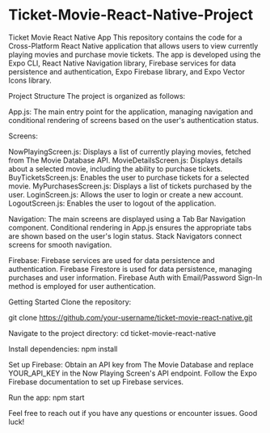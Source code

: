 # Ticket-Movie-React-Native-Project

Ticket Movie React Native App
This repository contains the code for a Cross-Platform React Native application that allows users to view currently playing movies and purchase movie tickets. The app is developed using the Expo CLI, React Native Navigation library, Firebase services for data persistence and authentication, Expo Firebase library, and Expo Vector Icons library.

Project Structure
The project is organized as follows:

App.js: The main entry point for the application, managing navigation and conditional rendering of screens based on the user's authentication status.

Screens:

NowPlayingScreen.js: Displays a list of currently playing movies, fetched from The Movie Database API.
MovieDetailsScreen.js: Displays details about a selected movie, including the ability to purchase tickets.
BuyTicketsScreen.js: Enables the user to purchase tickets for a selected movie.
MyPurchasesScreen.js: Displays a list of tickets purchased by the user.
LoginScreen.js: Allows the user to login or create a new account.
LogoutScreen.js: Enables the user to logout of the application.

Navigation:
The main screens are displayed using a Tab Bar Navigation component.
Conditional rendering in App.js ensures the appropriate tabs are shown based on the user's login status.
Stack Navigators connect screens for smooth navigation.

Firebase:
Firebase services are used for data persistence and authentication.
Firebase Firestore is used for data persistence, managing purchases and user information.
Firebase Auth with Email/Password Sign-In method is employed for user authentication.


Getting Started
Clone the repository:

git clone https://github.com/your-username/ticket-movie-react-native.git

Navigate to the project directory:
cd ticket-movie-react-native

Install dependencies:
npm install

Set up Firebase:
Obtain an API key from The Movie Database and replace YOUR_API_KEY in the Now Playing Screen's API endpoint.
Follow the Expo Firebase documentation to set up Firebase services.

Run the app:
npm start


Feel free to reach out if you have any questions or encounter issues. Good luck!
